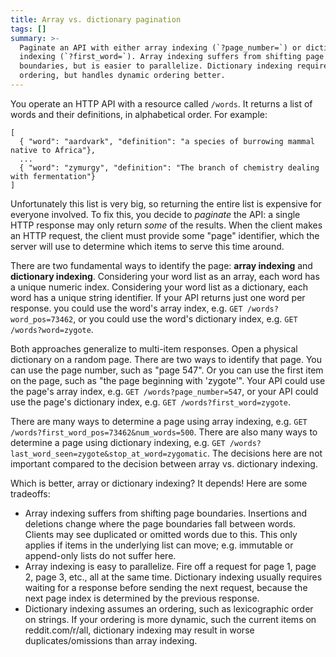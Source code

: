 ```yaml
---
title: Array vs. dictionary pagination
tags: []
summary: >-
  Paginate an API with either array indexing (`?page_number=`) or dictionary
  indexing (`?first_word=`). Array indexing suffers from shifting page
  boundaries, but is easier to parallelize. Dictionary indexing requires
  ordering, but handles dynamic ordering better.
---
```


You operate an HTTP API with a resource called `/words`.
It returns a list of words and their definitions, in alphabetical order.
For example:

```
[
  { "word": "aardvark", "definition": "a species of burrowing mammal native to Africa"},
  ...
  { "word": "zymurgy", "definition": "The branch of chemistry dealing with fermentation"}
]
```

Unfortunately this list is very big,
so returning the entire list is expensive for everyone involved.
To fix this, you decide to _paginate_ the API:
a single HTTP response may only return _some_ of the results.
When the client makes an HTTP request, the client must provide some "page" identifier,
which the server will use to determine which items to serve this time around.

There are two fundamental ways to identify the page:
**array indexing** and **dictionary indexing**.
Considering your word list as an array,
each word has a unique numeric index.
Considering your word list as a dictionary,
each word has a unique string identifier.
If your API returns just one word per response.
you could use the word's array index, e.g. `GET /words?word_pos=73462`,
or you could use the word's dictionary index, e.g. `GET /words?word=zygote`.

Both approaches generalize to multi-item responses.
Open a physical dictionary on a random page.
There are two ways to identify that page.
You can use the page number, such as "page 547".
Or you can use the first item on the page, such as "the page beginning with 'zygote'".
Your API could use the page's array index, e.g. `GET /words?page_number=547`,
or your API could use the page's dictionary index, e.g. `GET /words?first_word=zygote`.

There are many ways to determine a page using array indexing,
e.g. `GET /words?first_word_pos=73462&num_words=500`.
There are also many ways to determine a page using dictionary indexing,
e.g. `GET /words?last_word_seen=zygote&stop_at_word=zygomatic`.
The decisions here are not important
compared to the decision between array vs. dictionary indexing.

Which is better, array or dictionary indexing?
It depends!
Here are some tradeoffs:

* Array indexing suffers from shifting page boundaries.
  Insertions and deletions change where the page boundaries fall between words.
  Clients may see duplicated or omitted words due to this.
  This only applies if items in the underlying list can move;
  e.g. immutable or append-only lists do not suffer here.
* Array indexing is easy to parallelize.
  Fire off a request for page 1, page 2, page 3, etc., all at the same time.
  Dictionary indexing usually requires waiting for a response
  before sending the next request,
  because the next page index is determined by the previous response.
* Dictionary indexing assumes an ordering,
  such as lexicographic order on strings.
  If your ordering is more dynamic,
  such the current items on reddit.com/r/all,
  dictionary indexing may result in worse duplicates/omissions than array indexing.
